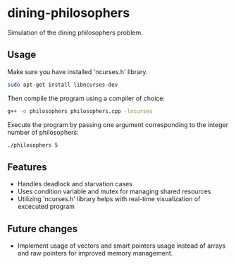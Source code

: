 # dining-philosophers
Simulation of the dining philosophers problem.
## Usage
Make sure you have installed 'ncurses.h' library. 
```bash
sudo apt-get install libncurses-dev
```
Then compile the program using a compiler of choice:
```bash
g++ -o philosophers philosophers.cpp -lncurses
```
Execute the program by passing one argument corresponding to the integer number of philosophers:
```bash
./philosophers 5
```
## Features
- Handles deadlock and starvation cases
- Uses condition variable and mutex for managing shared resources
- Utilizing 'ncurses.h' library helps with real-time visualization of excecuted program
## Future changes
- Implement usage of vectors and smart pointers usage instead of arrays and raw pointers for improved memory management.

